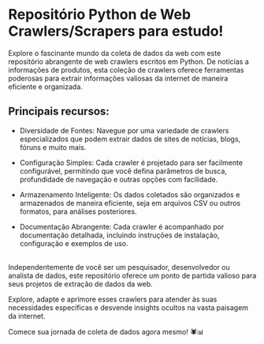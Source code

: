 # Repositório Python de Web Crawlers/Scrapers para estudo!

Explore o fascinante mundo da coleta de dados da web com este repositório abrangente de web crawlers escritos em Python. 
De notícias a informações de produtos, esta coleção de crawlers oferece ferramentas poderosas para extrair informações valiosas da internet de maneira eficiente e organizada.

## Principais recursos:

- Diversidade de Fontes: Navegue por uma variedade de crawlers especializados que podem extrair dados de sites de notícias, blogs, fóruns e muito mais.

- Configuração Simples: Cada crawler é projetado para ser facilmente configurável, permitindo que você defina parâmetros de busca, profundidade de navegação e outras opções com facilidade.

- Armazenamento Inteligente: Os dados coletados são organizados e armazenados de maneira eficiente, seja em arquivos CSV ou outros formatos, para análises posteriores.

- Documentação Abrangente: Cada crawler é acompanhado por documentação detalhada, incluindo instruções de instalação, configuração e exemplos de uso.
<br><br>

Independentemente de você ser um pesquisador, desenvolvedor ou analista de dados, este repositório oferece um ponto de partida valioso para seus projetos de extração de dados da web. 

Explore, adapte e aprimore esses crawlers para atender às suas necessidades específicas e desvende insights ocultos na vasta paisagem da internet. 

Comece sua jornada de coleta de dados agora mesmo! 🕷️📊